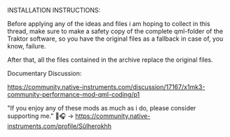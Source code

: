 INSTALLATION INSTRUCTIONS:

Before applying any of the ideas and files i am hoping to collect in this thread, make sure to make a safety copy of the complete qml-folder of the Traktor software, so you have the original files as a fallback in case of, you know, failure.

After that, all the files contained in the archive replace the original files.

Documentary Discussion: 

https://community.native-instruments.com/discussion/17167/x1mk3-community-performance-mod-qml-coding/p1

"If you enjoy any of these mods as much as i do, please consider supporting me." 🦋🎧 -> https://community.native-instruments.com/profile/Sûlherokhh

